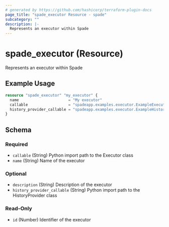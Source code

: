 ```yaml
---
# generated by https://github.com/hashicorp/terraform-plugin-docs
page_title: "spade_executor Resource - spade"
subcategory: ""
description: |-
  Represents an executor within Spade
---
```


# spade_executor (Resource)

Represents an executor within Spade

## Example Usage

```terraform
resource "spade_executor" "my_executor" {
  name                      = "My executor"
  callable                  = "spadeapp.examples.executor.ExampleExecutor"
  history_provider_callable = "spadeapp.examples.executor.ExampleHistoryProvider"
}
```

<!-- schema generated by tfplugindocs -->
## Schema

### Required

- `callable` (String) Python import path to the Executor class
- `name` (String) Name of the executor

### Optional

- `description` (String) Description of the executor
- `history_provider_callable` (String) Python import path to the HistoryProvider class

### Read-Only

- `id` (Number) Identifier of the executor
